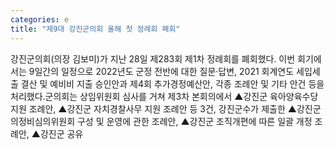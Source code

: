 ```yaml
---
categories: e
title: "제9대 강진군의회 올해 첫 정례회 폐회"
---
```

강진군의회(의장 김보미)가 지난 28일 제283회 제1차 정례회를 폐회했다. 이번 회기에서는 9일간의 일정으로 2022년도 군정 전반에 대한 질문‧답변, 2021 회계연도 세입세출 결산 및 예비비 지출 승인안과 제4회 추가경정예산안, 각종 조례안 및 기타 안건 등을 처리했다.군의회는 상임위원회 심사를 거쳐 제3차 본회의에서 ▲강진군 육아양육수당 지원 조례안, ▲강진군 자치경찰사무 지원 조례안 등 3건, 강진군수가 제출한 ▲강진군 의정비심의위원회 구성 및 운영에 관한 조례안, ▲강진군 조직개편에 따른 일괄 개정 조례안, ▲강진군 공유